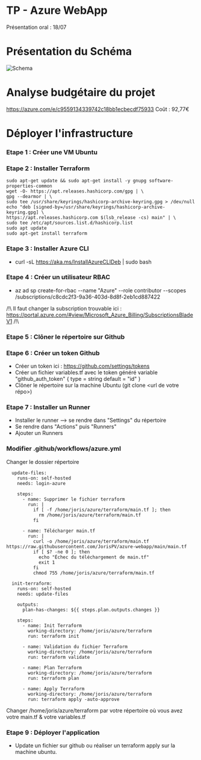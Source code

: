 # TP - Azure WebApp 

Présentation oral : 18/07

# Présentation du Schéma

![Schema](https://acenox.fr/projet/esgi/schema.png)

# Analyse budgétaire du projet

https://azure.com/e/c9559134339742c18bb1ecbecdf75933
Coût : 92,77€

# Déployer l'infrastructure

### Etape 1 : Créer une VM Ubuntu

### Etape 2 : Installer Terraform

```
sudo apt-get update && sudo apt-get install -y gnupg software-properties-common
wget -O- https://apt.releases.hashicorp.com/gpg | \
gpg --dearmor | \
sudo tee /usr/share/keyrings/hashicorp-archive-keyring.gpg > /dev/null
echo "deb [signed-by=/usr/share/keyrings/hashicorp-archive-keyring.gpg] \
https://apt.releases.hashicorp.com $(lsb_release -cs) main" | \
sudo tee /etc/apt/sources.list.d/hashicorp.list
sudo apt update
sudo apt-get install terraform
```

### Etape 3 : Installer Azure CLI

- curl -sL https://aka.ms/InstallAzureCLIDeb | sudo bash

### Etape 4 : Créer un utilisateur RBAC

- az ad sp create-for-rbac --name "Azure" --role contributor --scopes /subscriptions/c8cdc2f3-9a36-403d-8d8f-2eb1cd887422

/!\ Il faut changer la subscription trouvable ici : https://portal.azure.com/#view/Microsoft_Azure_Billing/SubscriptionsBladeV1 /!\

### Etape 5 : Clôner le répertoire sur Github

### Etape 6 : Créer un token Github

- Créer un token ici : https://github.com/settings/tokens
- Créer un fichier variables.tf avec le token généré
variable "github_auth_token" {
  type = string
  default = "id"
}
- Clôner le répertoire sur la machine Ubuntu (git clone <url de votre répo>)

### Etape 7 : Installer un Runner

- Installer le runner --> se rendre dans "Settings" du répertoire
- Se rendre dans "Actions" puis "Runners"
- Ajouter un Runners

### Modifier .github/workflows/azure.yml

Changer le dossier répertoire

```
  update-files:
    runs-on: self-hosted
    needs: login-azure

    steps:
      - name: Supprimer le fichier terraform
        run: |
          if [ -f /home/joris/azure/terraform/main.tf ]; then
            rm /home/joris/azure/terraform/main.tf
          fi

      - name: Télécharger main.tf
        run: |
          curl -o /home/joris/azure/terraform/main.tf https://raw.githubusercontent.com/JorisPV/azure-webapp/main/main.tf
          if [ $? -ne 0 ]; then
            echo "Échec du téléchargement de main.tf"
            exit 1
          fi
          chmod 755 /home/joris/azure/terraform/main.tf

  init-terraform:
    runs-on: self-hosted
    needs: update-files

    outputs:
      plan-has-changes: ${{ steps.plan.outputs.changes }}

    steps:
      - name: Init Terraform
        working-directory: /home/joris/azure/terraform
        run: terraform init

      - name: Validation du fichier Terraform
        working-directory: /home/joris/azure/terraform
        run: terraform validate

      - name: Plan Terraform
        working-directory: /home/joris/azure/terraform
        run: terraform plan

      - name: Apply Terraform
        working-directory: /home/joris/azure/terraform
        run: terraform apply -auto-approve

```

  Changer /home/joris/azure/terraform par votre répertoire où vous avez votre main.tf & votre variables.tf

  ### Etape 9 : Déployer l'application

  - Update un fichier sur github ou réaliser un terraform apply sur la machine ubuntu.
